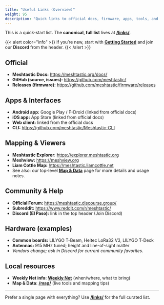 ```yaml
---
title: "Useful Links (Overview)"
weight: 95
description: "Quick links to official docs, firmware, apps, tools, and community resources."
---
```


This is a quick-start list. The **canonical, full list** lives at **[/links/](/links/)**.

{{< alert color="info" >}}
If you’re new, start with **[Getting Started](/docs/getting-started/)** and join our **Discord** from the header.
{{< /alert >}}

## Official
- **Meshtastic Docs:** <https://meshtastic.org/docs/>
- **GitHub (source, issues):** <https://github.com/meshtastic/>
- **Releases (firmware):** <https://github.com/meshtastic/firmware/releases>

## Apps & Interfaces
- **Android app:** Google Play / F-Droid (linked from official docs)
- **iOS app:** App Store (linked from official docs)
- **Web client:** linked from the official docs
- **CLI:** <https://github.com/meshtastic/Meshtastic-CLI>

## Mapping & Viewers
- **Meshtastic Explorer:** <https://explorer.meshtastic.org>
- **Meshview:** <https://meshview.org>
- **Liam Cottle Map:** <https://meshtastic.liamcottle.net>
- See also: our top-level **[Map & Data](/map/)** page for more details and usage notes.

## Community & Help
- **Official Forum:** <https://meshtastic.discourse.group/>
- **Subreddit:** <https://www.reddit.com/r/meshtastic/>
- **Discord (El Paso):** link in the top header (Join Discord)

## Hardware (examples)
- **Common boards:** LILYGO T-Beam, Heltec LoRa32 V3, LILYGO T-Deck
- **Antennas:** 915 MHz tuned; height and line-of-sight matter
- *Vendors change; ask in Discord for current community favorites.*

## Local resources
- **Weekly Net info:** **[Weekly Net](/docs/weekly-net/)** (when/where, what to bring)
- **Map & Data:** **[/map/](/map/)** (live tools and mapping tips)

---

Prefer a single page with everything? Use **[/links/](/links/)** for the full curated list.
